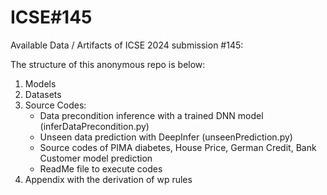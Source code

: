 # ICSE#145
Available Data / Artifacts of ICSE 2024 submission #145:

The structure of this anonymous repo is below:

1. Models
2. Datasets
3. Source Codes:
    * Data precondition inference with a trained DNN model (inferDataPrecondition.py)
    * Unseen data prediction with DeepInfer (unseenPrediction.py)
    * Source codes of PIMA diabetes, House Price, German Credit, Bank Customer model prediction
    * ReadMe file to execute codes
4. Appendix with the derivation of wp rules

